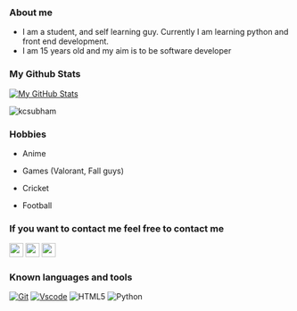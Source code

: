 ### About me
- I am a student, and self learning guy. Currently I am learning python and  front end development.
- I am 15 years old and my aim is to be software developer







### My Github Stats

  [![My GitHub Stats](https://github-readme-stats.vercel.app/api/?username=kcsubham&count_private=true&theme=blue-green&hide_border=true&border_radius=10&showicons=true)]()

<p align="left"> <img src="https://komarev.com/ghpvc/?username=kcsubham&label=Profile%20views&color=0e75b6&style=flat" alt="kcsubham" /> </p>

### Hobbies

- Anime 

- Games (Valorant, Fall guys)

- Cricket

- Football


### If you want to contact me feel free to contact me
<p>
 <a href="https://t.me/SatauroGojo"><img src="https://img.shields.io/badge/telegram-%231DA1F2.svg?&style=for-the-badge&logo=telegram&logoColor=white" height=25></a>
  <a href="https://www.instagram.com/gojo_satauro/"><img src="https://img.shields.io/badge/Instagram-E4405F?style=for-the-badge&logo=instagram&logoColor=white" height=25></a>
   <a href="960147045656719410"><img src="![Discord](https://img.shields.io/badge/Discord-%235865F2.svg?style=for-the-badge&logo=discord&logoColor=white)" height=25></a>
  </p>
  

### Known languages and tools
[![Git](https://img.shields.io/badge/git-%23F05033.svg?style=for-the-badge&logo=git&logoColor=white)](https://git-scm.com/)
[![Vscode](https://img.shields.io/badge/Visual_Studio_Code-0078D4?style=for-the-badge&logo=visual%20studio%20code&logoColor=white)](https://code.visualstudio.com/)
![HTML5](https://img.shields.io/badge/html5-%23E34F26.svg?style=for-the-badge&logo=html5&logoColor=white)
![Python](https://img.shields.io/badge/python-3670A0?style=for-the-badge&logo=python&logoColor=ffdd54)
